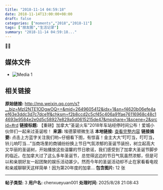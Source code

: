```yaml
---
title: "2018-11-14 04:59:18"
date: 2018-11-14T13:00:00+08:00
draft: false
categories: ["moments","2018","2018-11"]
tags: ["朋友圈","生活记录"]
summary: "2018-11-14 04:59:18..."
---
```


🎄🎄

## 媒体文件

- ![Media 1](/Moments/photos/2018-11-14/201811140459180.jpg)

## 相关链接

**原始链接:** http://mp.weixin.qq.com/s?__biz=MzI2NTE1ODgwOQ==&mid=2649605412&idx=1&sn=f4620b06efe4aef63e3ddc3d7c7dce1f&chksm=f2b8ccd2c5cf45c406a91fae76116968c48c14693e9584e2e0d5c58927e829a5d0615215de47&mpshare=1&scene=2&srcid=#rd
**链接标题:** 【重磅】加拿大“圣诞火车”2018年车站经停时间公布！爱城小伙伴们一起来过圣诞啦！
**来源:** 埃德蒙顿微生活
**本地链接:** [查看完整内容](/link_content/2018/11/2018-11-14-3/link_content/)
**链接摘要:** 点击上方蓝字关注我们哟~仔细看下图，有惊喜！金主大大“叮叮当，叮叮当，铃儿响叮当…”当商场里的商铺纷纷换上节日气氛浓郁的圣诞节装扮，树立起高大又华丽的圣诞树，开始播放这些温馨的节日歌谣，我们感受到了加拿大圣诞节脚步的临近。在加拿大过了这么多年圣诞节，总觉得这边的节日气氛虽然浓郁，但是可以和亲朋好友一起团聚的娱乐活动甚少。然而今年的圣诞活动却不止在家看看电视和亲戚聊聊天这样简单！因为第20年度的加拿...
**包含图片:** 12 张

---

**帖子类型:** 3
**用户名:** chenxueyuan001
**处理时间:** 2025/8/28 21:08:43
